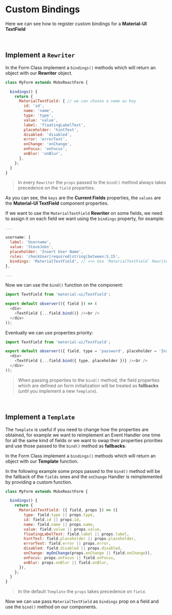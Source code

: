 # Custom Bindings

Here we can see how to register custom bindings for a **Material-UI TextField**

<br>

## Implement a `Rewriter`

In the Form Class implement a `bindings()` methods which will return an object with our **Rewriter** object.

```javascript
class MyForm extends MobxReactForm {

  bindings() {
    return {
      MaterialTextField: { // we can choose a name as key
        id: 'id',
        name: 'name',
        type: 'type',
        value: 'value',
        label: 'floatingLabelText',
        placeholder: 'hintText',
        disabled: 'disabled',
        error: 'errorText',
        onChange: 'onChange',
        onFocus: 'onFocus',
        onBlur: 'onBlur',
      },
    };
  }
}
```

> In every `Rewriter` the `props` passed to the `bind()` method always takes precedence on the `field` properties.

As you can see, the `keys` are the **Current Fields** properties, the `values` are the **Material-UI TextField** component properties.

If we want to use the `MaterialTextField` **Rewriter** on some fields, we need to assign it on each field we want using the `bindings` property, for example:

```javascript
...

username: {
  label: 'Username',
  value: 'SteveJobs',
  placeholder: 'Insert User Name',
  rules: 'checkUser|required|string|between:5,15',
  bindings: 'MaterialTextField', // <<< Use `MaterialTextField` Rewriter
},

...
```

Now we can use the `bind()` function on the component:

```javascript
import TextField from 'material-ui/TextField';

export default observer(({ field }) => (
  <div>
    <TextField {...field.bind()} /><br />
  </div>
));

```

Eventually we can use properties priority:

```javascript
import TextField from 'material-ui/TextField';

export default observer(({ field, type = 'password', placeholder = 'Insert Password' }) => (
  <div>
    <TextField {...field.bind({ type, placeholder })} /><br />
  </div>
));

```

> When passing properties to the `bind()` method, the field properties which are defined on form initialization will be treated as **fallbacks** (until you implement a new `Template`).


<br>

## Implement a `Template`

The `Template` is useful if you need to change how the properties are obtained, for example we  want to reimplement an Event Handler one time for all the same kind of fields or we want to swap their properties priorities and use those passed to the `bind()` method as **fallbacks**.

In the Form Class implement a `bindings()` methods which will return an object with our **Template** function.

In the following example some props passed to the `bind()` method will be the fallback of the `fields` ones and the `onChange` Handler is reimplemented by providing a custom function.

```javascript
class MyForm extends MobxReactForm {

  bindings() {
    return {
      MaterialTextField: ({ field, props }) => ({
        type: field.type || props.type,
        id: field.id || props.id,
        name: field.name || props.name,
        value: field.value || props.value,
        floatingLabelText: field.label || props.label,
        hintText: field.placeholder || props.placeholder,
        errorText: field.error || props.error,
        disabled: field.disabled || props.disabled,
        onChange: myOnChange(props.onChange || field.onChange)),
        onFocus: props.onFocus || field.onFocus,
        onBlur: props.onBlur || field.onBlur,
      }),
    };
  }
}
```

> In the default `Template` the `props` takes precedence on `field`.

Now we can use pass `MaterialTextField` as `bindings` prop on a field and use the `bind()` method on our components.
